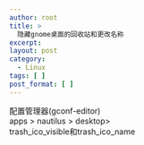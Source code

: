 ```yaml
---
author: root
title: >
  隐藏gnome桌面的回收站和更改名称
excerpt:
layout: post
category:
  - Linux
tags: [ ]
post_format: [ ]
---
```

配置管理器(gconf-editor)  
apps > nautilus > desktop>  
trash\_ico\_visible和trash\_ico\_name